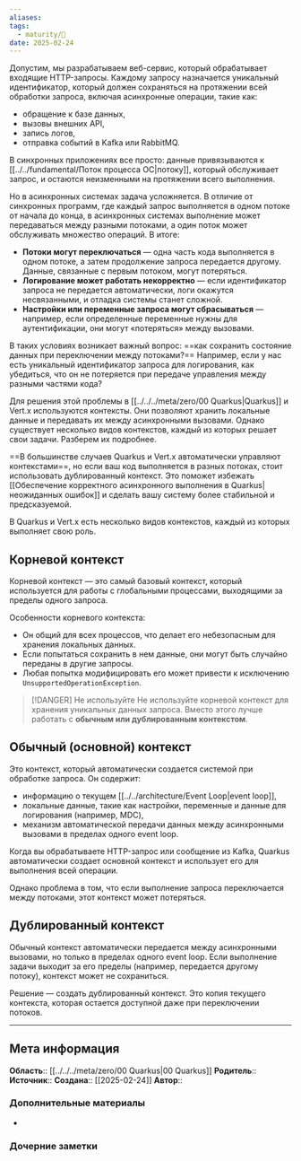 ```yaml
---
aliases: 
tags:
  - maturity/🌱
date: 2025-02-24
---
```

Допустим, мы разрабатываем веб-сервис, который обрабатывает входящие HTTP-запросы. Каждому запросу назначается уникальный идентификатор, который должен сохраняться на протяжении всей обработки запроса, включая асинхронные операции, такие как:
- обращение к базе данных,
- вызовы внешних API,
- запись логов,
- отправка событий в Kafka или RabbitMQ.

В синхронных приложениях все просто: данные привязываются к [[../../fundamental/Поток процесса ОС|потоку]], который обслуживает запрос, и остаются неизменными на протяжении всего выполнения.

Но в асинхронных системах задача усложняется. В отличие от синхронных программ, где каждый запрос выполняется в одном потоке от начала до конца, в асинхронных системах выполнение может передаваться между разными потоками, а один поток может обслуживать множество операций. В итоге:
- **Потоки могут переключаться** — одна часть кода выполняется в одном потоке, а затем продолжение запроса передается другому. Данные, связанные с первым потоком, могут потеряться.
- **Логирование может работать некорректно** — если идентификатор запроса не передается автоматически, логи окажутся несвязанными, и отладка системы станет сложной.
- **Настройки или переменные запроса могут сбрасываться** — например, если определенные переменные нужны для аутентификации, они могут «потеряться» между вызовами.

В таких условиях возникает важный вопрос: ==как сохранить состояние данных при переключении между потоками?== Например, если у нас есть уникальный идентификатор запроса для логирования, как убедиться, что он не потеряется при передаче управления между разными частями кода?

Для решения этой проблемы в [[../../../meta/zero/00 Quarkus|Quarkus]] и Vert.x используются контексты. Они позволяют хранить локальные данные и передавать их между асинхронными вызовами. Однако существует несколько видов контекстов, каждый из которых решает свои задачи. Разберем их подробнее.

==В большинстве случаев Quarkus и Vert.x автоматически управляют контекстами==, но если ваш код выполняется в разных потоках, стоит использовать дублированный контекст. Это поможет избежать [[Обеспечение корректного асинхронного выполнения в Quarkus|неожиданных ошибок]] и сделать вашу систему более стабильной и предсказуемой.

В Quarkus и Vert.x есть несколько видов контекстов, каждый из которых выполняет свою роль.
## Корневой контекст
Корневой контекст — это самый базовый контекст, который используется для работы с глобальными процессами, выходящими за пределы одного запроса.

Особенности корневого контекста:
- Он общий для всех процессов, что делает его небезопасным для хранения локальных данных.
- Если попытаться сохранить в нем данные, они могут быть случайно переданы в другие запросы.
- Любая попытка модифицировать его может привести к исключению `UnsupportedOperationException`.


> [!DANGER] Не используйте
> Не используйте корневой контекст для хранения уникальных данных запроса. Вместо этого лучше работать с **обычным или дублированным контекстом**.
## Обычный (основной) контекст
Это контекст, который автоматически создается системой при обработке запроса. Он содержит:
- информацию о текущем [[../../architecture/Event Loop|event loop]],
- локальные данные, такие как настройки, переменные и данные для логирования (например, MDC),
- механизм автоматической передачи данных между асинхронными вызовами в пределах одного event loop.

Когда вы обрабатываете HTTP-запрос или сообщение из Kafka, Quarkus автоматически создает основной контекст и использует его для выполнения всей операции.

Однако проблема в том, что если выполнение запроса переключается между потоками, этот контекст может потеряться.
## Дублированный контекст
Обычный контекст автоматически передается между асинхронными вызовами, но только в пределах одного event loop. Если выполнение задачи выходит за его пределы (например, передается другому потоку), контекст может не сохраниться.

Решение — создать дублированный контекст. Это копия текущего контекста, которая остается доступной даже при переключении потоков.

***
## Мета информация
**Область**:: [[../../../meta/zero/00 Quarkus|00 Quarkus]]
**Родитель**:: 
**Источник**:: 
**Создана**:: [[2025-02-24]]
**Автор**:: 
### Дополнительные материалы
- 

### Дочерние заметки
<!-- QueryToSerialize: LIST FROM [[]] WHERE contains(Родитель, this.file.link) or contains(parents, this.file.link) -->

